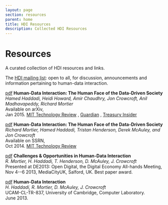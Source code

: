 ```yaml
---
layout: page
section: resources
parent: home
title: HDI Resources
description: Collected HDI Resources
---
```


# Resources

A curated collection of HDI resources and links.

The [HDI mailing list](http://jiscmail.ac.uk/HDI): open to all, for discussion, announcements and information pertaining to human-data interaction.

[pdf](http://arxiv.org/pdf/1501.04737v1.pdf)
__Human-Data Interaction: The Human Face of the Data-Driven Society__<br />
_Hamed Haddadi, Heidi Howard, Amir Chaudhry, Jon Crowcroft, Anil Madhavapeddy, Richard Mortier_<br />
Available on arXiv, <br/>
Jan 2015. [MIT Technology Review](http://www.technologyreview.com/view/534526/how-a-box-could-solve-the-personal-data-conundrum/) , [Guardian](http://www.theguardian.com/technology/2015/feb/01/control-personal-data-databox-end-user-agreement) , [Treasury Insider](http://www.treasuryinsider.com/2015/01/29/the-team-that-wants-to-give-you-back-all-your-data-and-why-thats-great-news-for-the-fintech-industry/)

[pdf](http://ssrn.com/abstract=2508051)
__Human-Data Interaction: The Human Face of the Data-Driven Society__<br />
_Richard Mortier, Hamed Haddadi, Tristan Henderson, Derek McAuley, and Jon Crowcroft_<br />
Available on SSRN, <br/>
Oct 2014. [MIT Technology Review](http://www.technologyreview.com/view/533901/the-emerging-science-of-human-data-interaction/)

[pdf](http://www.cs.nott.ac.uk/~rmm/papers/pdf/de13-hdi.pdf)
__Challenges & Opportunities in Human-Data Interaction__<br />
_R. Mortier, H. Haddadi, T. Henderson, D. McAuley, J. Crowcroft_<br />
Presented at DE2013: Open Digital, the Digital Economy All-hands Meeting, <br/>
Nov 4--6 2013, MediaCityUK, Salford, UK. Best paper award.

[pdf](http://www.cl.cam.ac.uk/techreports/UCAM-CL-TR-837.pdf)
__Human-Data Interaction__<br />
_H. Haddadi, R. Mortier, D. McAuley, J. Crowcroft_<br />
UCAM-CL-TR-837, University of Cambridge, Computer Laboratory. <br />
June 2013.
